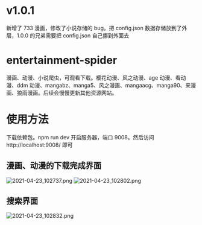 # v1.0.1

新增了 733 漫画，修改了小说存储的 bug。把 config.json 数据存储放到了外层，1.0.0 的兄弟需要把 config.json 自己挪到外面去

# entertainment-spider

漫画、动漫、小说爬虫，可观看下载。樱花动漫、风之动漫、age 动漫、看动漫、ddm 动漫、mangabz、manga5、风之漫画、mangaacg、manga90、来漫画、狼雨漫画。后续会慢慢更新其他资源网站。

# 使用方法

下载依赖包。npm run dev 开启服务器，端口 9008。然后访问 http://localhost:9008/ 即可

## 漫画、动漫的下载完成界面

![2021-04-23_102737.png](https://i.loli.net/2021/04/23/sD5YWvOnSjlCgPo.png)
![2021-04-23_102802.png](https://i.loli.net/2021/04/23/B4q8SUK3wukhVxm.png)

## 搜索界面

![2021-04-23_102832.png](https://i.loli.net/2021/04/23/1OnTQkLemCKEGpU.png)
